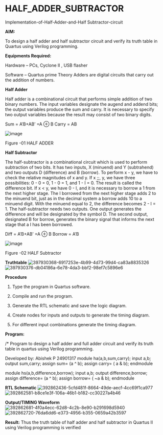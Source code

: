# HALF_ADDER_SUBTRACTOR

Implementation-of-Half-Adder-and-Half Subtractor-circuit

**AIM:**

To design a half adder and half subtractor circuit and verify its truth table in Quartus using Verilog programming.

**Equipments Required:**

Hardware – PCs, Cyclone II , USB flasher 

Software – Quartus prime Theory Adders are digital circuits that carry out the addition of numbers.

**Half Adder**

Half adder is a combinational circuit that performs simple addition of two binary numbers. The input variables designate the augend and addend bits; the output variables produce the sum and carry. It is necessary to specify two output variables because the result may consist of two binary digits.

Sum = A’B+AB’ =A ⊕ B Carry = AB

![image](https://github.com/naavaneetha/HALF_ADDER_SUBTRACTOR/assets/154305477/bd4a0b2c-cdbc-4184-ab08-81578f121e1f)

Figure -01 HALF ADDER

**Half Subtractor**

The half-subtractor is a combinational circuit which is used to perform subtraction of two bits. It has two inputs, X (minuend) and Y (subtrahend) and two outputs D (difference) and B (borrow). To perform x - y, we have to check the relative magnitudes of x and y. If x ;;, y, we have three possibilities: 0 - 0 = 0, 1 - 0 = 1, and 1 - I = 0. The result is called the difference bit. If x < y, we have 0 - I, and it is necessary to borrow a 1 from the next higher stage. The I borrowed from the next higher stage adds 2 to the minuend bit, just as in the decimal system a borrow adds 10 to a minuend digit. With the minuend equal to 2, the difference becomes 2 - I = 1. The half-subtractor needs two outputs. One output generates the difference and will be designated by the symbol D. The second output, designated B for borrow, generates the binary signal that informs the next stage that a I has been borrowed. 

Diff = A’B+AB’ =A ⊕ B
Borrow = A’B

 ![image](https://github.com/naavaneetha/HALF_ADDER_SUBTRACTOR/assets/154305477/d76b099c-513f-4e7c-843a-e2fd028a531a)

Figure -02 HALF Subtractor

**Truthtable**
![397930368-6917253e-4b99-4d73-99d4-ca83a8835326](https://github.com/user-attachments/assets/18b5ce40-b30e-4fde-bebe-b57c96613d6e)
![397930376-db04186a-6e78-4da3-bbf2-98ef7c5896e6](https://github.com/user-attachments/assets/287ddd85-99f2-47b8-b5dc-774c5097fd42)

**Procedure**

1.	Type the program in Quartus software.

2.	Compile and run the program.

3.	Generate the RTL schematic and save the logic diagram.

4.	Create nodes for inputs and outputs to generate the timing diagram.

5.	For different input combinations generate the timing diagram.


**Program:**

/* Program to design a half adder and full adder circuit and verify its truth table in quartus using Verilog programming.

Developed by: Abishek P 24901317
module ha(a,b,sum,carry);
input a,b;
output sum,carry;
assign sum= (a ^ b);
assign carry= ( a & b);
endmodule

module hs(a,b,difference,borrow);
input a,b;
output difference,borrow;
assign difference= (a ^ b);
assign borrow= ( ~a & b);
endmodule

**RTL Schematic**
![392862436-5cfd481f-8664-49de-aecf-4cc69f1ca977](https://github.com/user-attachments/assets/e27a3002-f8c8-45b4-adda-94ed84b5d0d9)
![392862581-b8ce1e3f-106a-46b1-b182-cc30227a4b46](https://github.com/user-attachments/assets/ed14a7e6-5830-4369-8900-45311416390b)

**Output/TIMING Waveform**
![392862681-4f0a4ecc-62d8-4c2b-8e90-b291698d5940](https://github.com/user-attachments/assets/9509180c-a595-449a-aadf-a409c18c4314)
![392862720-76da6dd6-e373-4956-b355-0659a42b3597](https://github.com/user-attachments/assets/3fb364b1-8aea-41a1-80d8-2e88aa3b1805)

**Result:**
Thus the truth table of half adder and half subtractor in Quartus II using Verilog programming is verified
